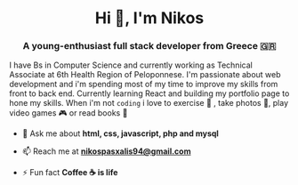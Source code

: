 <h1 align="center">Hi 👋, I'm Nikos</h1>
<h3 align="center">A young-enthusiast full stack developer from Greece 🇬🇷</h3>
<p>I have Bs in Computer Science and currently working as Technical Associate at 6th Health Region of Peloponnese. I'm passionate about web development and i'm spending most of my time to improve my skills from front to back end. Currently learning React and building my portfolio page to hone my skills. When i'm not <code>coding</code> i love to exercise 🚴 , take photos 📸, play video games 🎮 or read books 📖</p>

- 💬 Ask me about **html, css, javascript, php and mysql**

- 📫 Reach me at **nikospasxalis94@gmail.com**

- ⚡ Fun fact **Coffee ☕️ is life**

